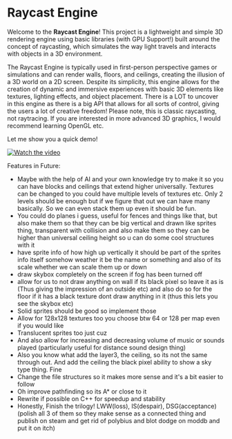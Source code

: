 # Raycast Engine

Welcome to the **Raycast Engine**! This project is a lightweight and simple 3D rendering engine using basic libraries (with GPU Support!) built around the concept of raycasting, which simulates the way light travels and interacts with objects in a 3D environment.

The Raycast Engine is typically used in first-person perspective games or simulations and can render walls, floors, and ceilings, creating the illusion of a 3D world on a 2D screen. Despite its simplicity, this engine allows for the creation of dynamic and immersive experiences with basic 3D elements like textures, lighting effects, and object placement. There is a LOT to uncover in this engine as there is a big API that allows for all sorts of control, giving the users a lot of creative freedom! Please note, this is classic raycasting, not raytracing. If you are interested in more advanced 3D graphics, I would recommend learning OpenGL etc.

Let me show you a quick demo!

[![Watch the video](https://img.youtube.com/vi/joDJuUwu1GY/0.jpg)](https://youtu.be/joDJuUwu1GY)

Features in Future:
- Maybe with the help of AI and your own knowledge try to make it so you can have blocks and ceilings that extend higher universally. Textures can be changed to you could have multiple levels of textures etc. Only 2 levels should be enough but if we figure that out we can have many basically. So we can even stack them up even it should be fun.
- You could do planes i guess, useful for fences and things like that, but also make them so that they can be big vertical and drawn like sprites thing, transparent with collision and also make them so they can be higher than universal ceiling height so u can do some cool structures with it
- have sprite info of how high up vertically it should be part of the sprites info itself somehow weather it be the name or something and also of its scale whether we can scale them up or down
- draw skybox completely on the screen if fog has been turned off
- allow for us to not draw anything on wall if its black pixel so leave it as is (Thus giving the impression of an outside etc) and also do so for the floor if it has a black texture dont draw anything in it (thus this lets you see the skybox etc)
- Solid sprites should be good so implement those
- Allow for 128x128 textures too you choose btw 64 or 128 per map even if you would like
- Translucent sprites too just cuz
- And also allow for increasing and decreasing volume of music or sounds played (particularly useful for distance sound design thing)
- Also you know what add the layer3, the ceiling, so its not the same through out. And add the ceiling the black pixel ability to show a sky type thing. Fine
- Change the file structures so it makes more sense and it's a bit easier to follow
- Oh improve pathfinding so its A* or close to it
- Rewrite if possible on C++ for speedup and stability
- Honestly, Finish the trilogy! LWW(loss), IS(despair), DSG(acceptance) (polish all 3 of them so they make sense as a connected thing and publish on steam and get rid of polybius and blot dodge on moddb and put it on itch)